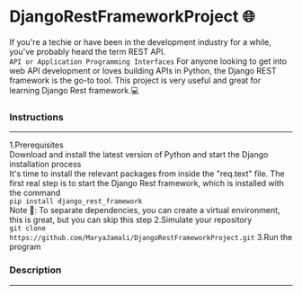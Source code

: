 # DjangoRestFrameworkProject 🌐
If you're a techie or have been in the development industry for a while, you've probably heard the term REST API.<br> `API or Application Programming Interfaces`
For anyone looking to get into web API development or loves building APIs in Python, the Django REST framework is the go-to tool.
This project is very useful and great for learning Django Rest framework.💻
### Instructions
___
1.Prerequisites<br>
Download and install the latest version of Python and start the Django installation process<br>
It's time to install the relevant packages from inside the "req.text" file. The first real step is to start the Django Rest framework, which is installed with the command<br>
`pip install django_rest_framework`<br>
Note 📝: To separate dependencies, you can create a virtual environment, this is great, but you can skip this step
2.Simulate your repository<br>
`git clone https://github.com/MaryaJamali/DjangoRestFrameworkProject.git`
3.Run the program
### Description
___




